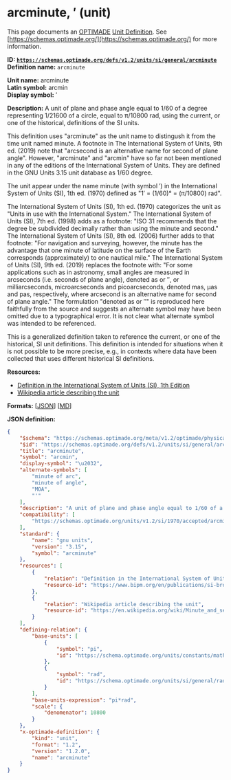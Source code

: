 # arcminute, ′ (unit)

This page documents an [OPTIMADE](https://www.optimade.org/) [Unit Definition](https://schemas.optimade.org/#definitions). See [https://schemas.optimade.org/](https://schemas.optimade.org/) for more information.

**ID: [`https://schemas.optimade.org/defs/v1.2/units/si/general/arcminute`](https://schemas.optimade.org/defs/v1.2/units/si/general/arcminute)**  
**Definition name:** `arcminute`

**Unit name:** arcminute  
**Latin symbol:** arcmin  
**Display symbol:** ′  
  
**Description:** A unit of plane and phase angle equal to 1/60 of a degree representing 1/21600 of a circle, equal to π/10800 rad, using the current, or one of the historical, definitions of the SI units.

This definition uses "arcminute" as the unit name to distingush it from the time unit named minute.
A footnote in The International System of Units, 9th ed. (2019) note that "arcsecond is an alternative name for second of plane angle".
However, "arcminute" and "arcmin" have so far not been mentioned in any of the editions of the International System of Units.
They are defined in the GNU Units 3.15 unit database as 1/60 degree.

The unit appear under the name minute (with symbol ′) in the International System of Units (SI), 1th ed. (1970) defined as "1′ = (1/60)° = (π/10800) rad".

The International System of Units (SI), 1th ed. (1970) categorizes the unit as "Units in use with the International System."
The International System of Units (SI), 7th ed. (1998) adds as a footnote: "ISO 31 recommends that the degree be subdivided decimally rather than using the minute and second."
The International System of Units (SI), 8th ed. (2006) further adds to that footnote: "For navigation and surveying, however, the minute has the advantage that one minute of latitude on the surface of the Earth corresponds (approximately) to one nautical mile."
The International System of Units (SI), 9th ed. (2019) replaces the footnote with: "For some applications such as in astronomy, small angles are measured in arcseconds (i.e. seconds of plane angle), denoted as or ′′, or milliarcseconds, microarcseconds and picoarcseconds, denoted mas, μas and pas, respectively, where arcsecond is an alternative name for second of plane angle."
The formulation "denoted as or ″" is reproduced here faithfully from the source and suggests an alternate symbol may have been omitted due to a typographical error.
It is not clear what alternate symbol was intended to be referenced.

This is a generalized definition taken to reference the current, or one of the historical, SI unit definitions.
This definition is intended for situations when it is not possible to be more precise, e.g., in contexts where data have been collected that uses different historical SI definitions.

**Resources:**

- [Definition in the International System of Units (SI), 1th Edition](https://www.bipm.org/en/publications/si-brochure)
- [Wikipedia article describing the unit](https://en.wikipedia.org/wiki/Minute_and_second_of_arc)


**Formats:** [[JSON](arcminute.json)] [[MD](arcminute.md)]

**JSON definition:**

``` json
{
    "$schema": "https://schemas.optimade.org/meta/v1.2/optimade/physical_unit_definition.md",
    "$id": "https://schemas.optimade.org/defs/v1.2/units/si/general/arcminute",
    "title": "arcminute",
    "symbol": "arcmin",
    "display-symbol": "\u2032",
    "alternate-symbols": [
        "minute of arc",
        "minute of angle",
        "MOA",
        "'"
    ],
    "description": "A unit of plane and phase angle equal to 1/60 of a degree representing 1/21600 of a circle, equal to \u03c0/10800 rad, using the current, or one of the historical, definitions of the SI units.\n\nThis definition uses \"arcminute\" as the unit name to distingush it from the time unit named minute.\nA footnote in The International System of Units, 9th ed. (2019) note that \"arcsecond is an alternative name for second of plane angle\".\nHowever, \"arcminute\" and \"arcmin\" have so far not been mentioned in any of the editions of the International System of Units.\nThey are defined in the GNU Units 3.15 unit database as 1/60 degree.\n\nThe unit appear under the name minute (with symbol \u2032) in the International System of Units (SI), 1th ed. (1970) defined as \"1\u2032 = (1/60)\u00b0 = (\u03c0/10800) rad\".\n\nThe International System of Units (SI), 1th ed. (1970) categorizes the unit as \"Units in use with the International System.\"\nThe International System of Units (SI), 7th ed. (1998) adds as a footnote: \"ISO 31 recommends that the degree be subdivided decimally rather than using the minute and second.\"\nThe International System of Units (SI), 8th ed. (2006) further adds to that footnote: \"For navigation and surveying, however, the minute has the advantage that one minute of latitude on the surface of the Earth corresponds (approximately) to one nautical mile.\"\nThe International System of Units (SI), 9th ed. (2019) replaces the footnote with: \"For some applications such as in astronomy, small angles are measured in arcseconds (i.e. seconds of plane angle), denoted as or \u2032\u2032, or milliarcseconds, microarcseconds and picoarcseconds, denoted mas, \u03bcas and pas, respectively, where arcsecond is an alternative name for second of plane angle.\"\nThe formulation \"denoted as or \u2033\" is reproduced here faithfully from the source and suggests an alternate symbol may have been omitted due to a typographical error.\nIt is not clear what alternate symbol was intended to be referenced.\n\nThis is a generalized definition taken to reference the current, or one of the historical, SI unit definitions.\nThis definition is intended for situations when it is not possible to be more precise, e.g., in contexts where data have been collected that uses different historical SI definitions.",
    "compatibility": [
        "https://schemas.optimade.org/units/v1.2/si/1970/accepted/arcminute"
    ],
    "standard": {
        "name": "gnu units",
        "version": "3.15",
        "symbol": "arcminute"
    },
    "resources": [
        {
            "relation": "Definition in the International System of Units (SI), 1th Edition",
            "resource-id": "https://www.bipm.org/en/publications/si-brochure"
        },
        {
            "relation": "Wikipedia article describing the unit",
            "resource-id": "https://en.wikipedia.org/wiki/Minute_and_second_of_arc"
        }
    ],
    "defining-relation": {
        "base-units": [
            {
                "symbol": "pi",
                "id": "https://schema.optimade.org/units/constants/math/pi"
            },
            {
                "symbol": "rad",
                "id": "https://schema.optimade.org/units/si/general/radian"
            }
        ],
        "base-units-expression": "pi*rad",
        "scale": {
            "denomenator": 10800
        }
    },
    "x-optimade-definition": {
        "kind": "unit",
        "format": "1.2",
        "version": "1.2.0",
        "name": "arcminute"
    }
}
```